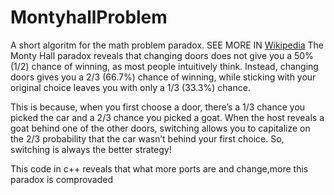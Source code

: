 # MontyhallProblem
A short algoritm for the math problem paradox.
SEE MORE IN [Wikipedia](https://en.wikipedia.org/wiki/Monty_Hall_problem)
The Monty Hall paradox reveals that changing doors does not give you a 50% (1/2) chance of winning, as most people intuitively think. Instead, changing doors gives you a 2/3 (66.7%) chance of winning, while sticking with your original choice leaves you with only a 1/3 (33.3%) chance.

This is because, when you first choose a door, there’s a 1/3 chance you picked the car and a 2/3 chance you picked a goat. When the host reveals a goat behind one of the other doors, switching allows you to capitalize on the 2/3 probability that the car wasn’t behind your first choice. So, switching is always the better strategy!

This code in c++ reveals that what more ports are and change,more this paradox is comprovaded
